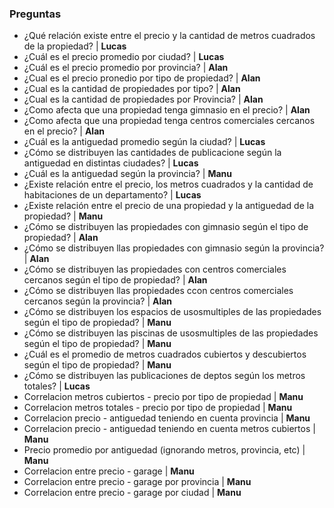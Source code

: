 ### Preguntas
* ¿Qué relación existe entre el precio y la cantidad de metros cuadrados de la propiedad? | **Lucas**
* ¿Cuál es el precio promedio por ciudad? | **Lucas**
* ¿Cuál es el precio promedio por provincia? | **Alan**
* ¿Cual es el precio pronedio por tipo de propiedad? | **Alan**
* ¿Cual es la cantidad de propiedades por tipo? | **Alan**
* ¿Cual es la cantidad de propiedades por Provincia? | **Alan**
* ¿Como afecta que una propiedad tenga gimnasio en el precio? | **Alan**
* ¿Como afecta que una propiedad tenga centros comerciales cercanos en el precio? | **Alan**
* ¿Cuál es la antiguedad promedio según la ciudad? | **Lucas**
* ¿Cómo se distribuyen las cantidades de publicacione según la antiguedad en distintas ciudades? | **Lucas**
* ¿Cuál es la antiguedad según la provincia? | **Manu**
* ¿Existe relación entre el precio, los metros cuadrados y la cantidad de habitaciones de un departamento? | **Lucas**
* ¿Existe relación entre el precio de una propiedad y la antiguedad de la propiedad? | **Manu**
* ¿Cómo se distribuyen las propiedades con gimnasio según el tipo de propiedad? | **Alan**
* ¿Cómo se distribuyen llas propiedades con gimnasio según la provincia? | **Alan**
* ¿Cómo se distribuyen las propiedades con centros comerciales cercanos según el tipo de propiedad? | **Alan**
* ¿Cómo se distribuyen llas propiedades ccon centros comerciales cercanos según la provincia? | **Alan**
* ¿Cómo se distribuyen los espacios de usosmultiples de las propiedades según el tipo de propiedad?  | **Manu**
* ¿Cómo se distribuyen las piscinas de usosmultiples de las propiedades según el tipo de propiedad? | **Manu**
* ¿Cuál es el promedio de metros cuadrados cubiertos y descubiertos según el tipo de propiedad? | **Manu**
* ¿Cómo se distribuyen las publicaciones de deptos según los metros totales? | **Lucas**
* Correlacion metros cubiertos - precio por tipo de propiedad | **Manu**
* Correlacion metros totales - precio por tipo de propiedad  | **Manu**
* Correlacion precio - antiguedad teniendo en cuenta provincia | **Manu**
* Correlacion precio - antiguedad teniendo en cuenta metros cubiertos | **Manu**
* Precio promedio por antiguedad (ignorando metros, provincia, etc) | **Manu**
* Correlacion entre precio - garage | **Manu**
* Correlacion entre precio - garage por provincia | **Manu**
* Correlacion entre precio - garage por ciudad | **Manu**
